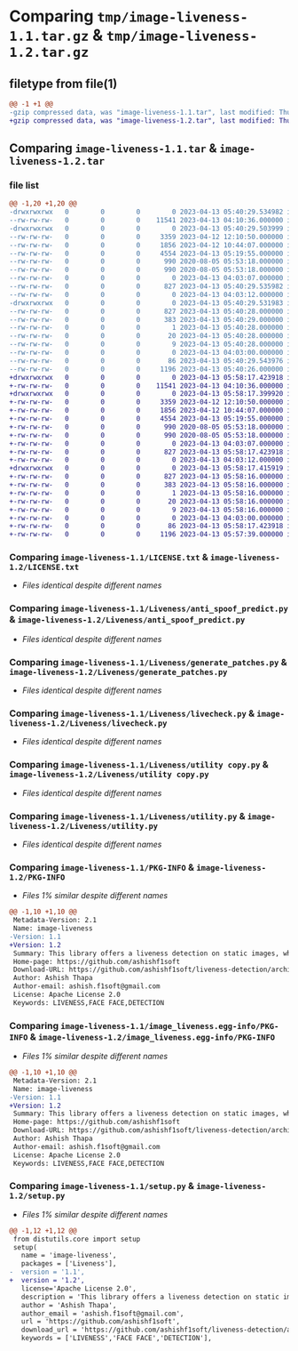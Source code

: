 # Comparing `tmp/image-liveness-1.1.tar.gz` & `tmp/image-liveness-1.2.tar.gz`

## filetype from file(1)

```diff
@@ -1 +1 @@
-gzip compressed data, was "image-liveness-1.1.tar", last modified: Thu Apr 13 05:40:29 2023, max compression
+gzip compressed data, was "image-liveness-1.2.tar", last modified: Thu Apr 13 05:58:17 2023, max compression
```

## Comparing `image-liveness-1.1.tar` & `image-liveness-1.2.tar`

### file list

```diff
@@ -1,20 +1,20 @@
-drwxrwxrwx   0        0        0        0 2023-04-13 05:40:29.534982 image-liveness-1.1/
--rw-rw-rw-   0        0        0    11541 2023-04-13 04:10:36.000000 image-liveness-1.1/LICENSE.txt
-drwxrwxrwx   0        0        0        0 2023-04-13 05:40:29.503999 image-liveness-1.1/Liveness/
--rw-rw-rw-   0        0        0     3359 2023-04-12 12:10:50.000000 image-liveness-1.1/Liveness/anti_spoof_predict.py
--rw-rw-rw-   0        0        0     1856 2023-04-12 10:44:07.000000 image-liveness-1.1/Liveness/generate_patches.py
--rw-rw-rw-   0        0        0     4554 2023-04-13 05:19:55.000000 image-liveness-1.1/Liveness/livecheck.py
--rw-rw-rw-   0        0        0      990 2020-08-05 05:53:18.000000 image-liveness-1.1/Liveness/utility copy.py
--rw-rw-rw-   0        0        0      990 2020-08-05 05:53:18.000000 image-liveness-1.1/Liveness/utility.py
--rw-rw-rw-   0        0        0        0 2023-04-13 04:03:07.000000 image-liveness-1.1/MANIFEST.in
--rw-rw-rw-   0        0        0      827 2023-04-13 05:40:29.535982 image-liveness-1.1/PKG-INFO
--rw-rw-rw-   0        0        0        0 2023-04-13 04:03:12.000000 image-liveness-1.1/README.md
-drwxrwxrwx   0        0        0        0 2023-04-13 05:40:29.531983 image-liveness-1.1/image_liveness.egg-info/
--rw-rw-rw-   0        0        0      827 2023-04-13 05:40:28.000000 image-liveness-1.1/image_liveness.egg-info/PKG-INFO
--rw-rw-rw-   0        0        0      383 2023-04-13 05:40:29.000000 image-liveness-1.1/image_liveness.egg-info/SOURCES.txt
--rw-rw-rw-   0        0        0        1 2023-04-13 05:40:28.000000 image-liveness-1.1/image_liveness.egg-info/dependency_links.txt
--rw-rw-rw-   0        0        0       20 2023-04-13 05:40:28.000000 image-liveness-1.1/image_liveness.egg-info/requires.txt
--rw-rw-rw-   0        0        0        9 2023-04-13 05:40:28.000000 image-liveness-1.1/image_liveness.egg-info/top_level.txt
--rw-rw-rw-   0        0        0        0 2023-04-13 04:03:00.000000 image-liveness-1.1/pyproject.toml
--rw-rw-rw-   0        0        0       86 2023-04-13 05:40:29.543976 image-liveness-1.1/setup.cfg
--rw-rw-rw-   0        0        0     1196 2023-04-13 05:40:26.000000 image-liveness-1.1/setup.py
+drwxrwxrwx   0        0        0        0 2023-04-13 05:58:17.423918 image-liveness-1.2/
+-rw-rw-rw-   0        0        0    11541 2023-04-13 04:10:36.000000 image-liveness-1.2/LICENSE.txt
+drwxrwxrwx   0        0        0        0 2023-04-13 05:58:17.399920 image-liveness-1.2/Liveness/
+-rw-rw-rw-   0        0        0     3359 2023-04-12 12:10:50.000000 image-liveness-1.2/Liveness/anti_spoof_predict.py
+-rw-rw-rw-   0        0        0     1856 2023-04-12 10:44:07.000000 image-liveness-1.2/Liveness/generate_patches.py
+-rw-rw-rw-   0        0        0     4554 2023-04-13 05:19:55.000000 image-liveness-1.2/Liveness/livecheck.py
+-rw-rw-rw-   0        0        0      990 2020-08-05 05:53:18.000000 image-liveness-1.2/Liveness/utility copy.py
+-rw-rw-rw-   0        0        0      990 2020-08-05 05:53:18.000000 image-liveness-1.2/Liveness/utility.py
+-rw-rw-rw-   0        0        0        0 2023-04-13 04:03:07.000000 image-liveness-1.2/MANIFEST.in
+-rw-rw-rw-   0        0        0      827 2023-04-13 05:58:17.423918 image-liveness-1.2/PKG-INFO
+-rw-rw-rw-   0        0        0        0 2023-04-13 04:03:12.000000 image-liveness-1.2/README.md
+drwxrwxrwx   0        0        0        0 2023-04-13 05:58:17.415919 image-liveness-1.2/image_liveness.egg-info/
+-rw-rw-rw-   0        0        0      827 2023-04-13 05:58:16.000000 image-liveness-1.2/image_liveness.egg-info/PKG-INFO
+-rw-rw-rw-   0        0        0      383 2023-04-13 05:58:16.000000 image-liveness-1.2/image_liveness.egg-info/SOURCES.txt
+-rw-rw-rw-   0        0        0        1 2023-04-13 05:58:16.000000 image-liveness-1.2/image_liveness.egg-info/dependency_links.txt
+-rw-rw-rw-   0        0        0       20 2023-04-13 05:58:16.000000 image-liveness-1.2/image_liveness.egg-info/requires.txt
+-rw-rw-rw-   0        0        0        9 2023-04-13 05:58:16.000000 image-liveness-1.2/image_liveness.egg-info/top_level.txt
+-rw-rw-rw-   0        0        0        0 2023-04-13 04:03:00.000000 image-liveness-1.2/pyproject.toml
+-rw-rw-rw-   0        0        0       86 2023-04-13 05:58:17.423918 image-liveness-1.2/setup.cfg
+-rw-rw-rw-   0        0        0     1196 2023-04-13 05:57:39.000000 image-liveness-1.2/setup.py
```

### Comparing `image-liveness-1.1/LICENSE.txt` & `image-liveness-1.2/LICENSE.txt`

 * *Files identical despite different names*

### Comparing `image-liveness-1.1/Liveness/anti_spoof_predict.py` & `image-liveness-1.2/Liveness/anti_spoof_predict.py`

 * *Files identical despite different names*

### Comparing `image-liveness-1.1/Liveness/generate_patches.py` & `image-liveness-1.2/Liveness/generate_patches.py`

 * *Files identical despite different names*

### Comparing `image-liveness-1.1/Liveness/livecheck.py` & `image-liveness-1.2/Liveness/livecheck.py`

 * *Files identical despite different names*

### Comparing `image-liveness-1.1/Liveness/utility copy.py` & `image-liveness-1.2/Liveness/utility copy.py`

 * *Files identical despite different names*

### Comparing `image-liveness-1.1/Liveness/utility.py` & `image-liveness-1.2/Liveness/utility.py`

 * *Files identical despite different names*

### Comparing `image-liveness-1.1/PKG-INFO` & `image-liveness-1.2/PKG-INFO`

 * *Files 1% similar despite different names*

```diff
@@ -1,10 +1,10 @@
 Metadata-Version: 2.1
 Name: image-liveness
-Version: 1.1
+Version: 1.2
 Summary: This library offers a liveness detection on static images, which can be used to distinguish if it is a live capture or a spoofed image based on facial features and other indicators of authenticity.
 Home-page: https://github.com/ashishf1soft
 Download-URL: https://github.com/ashishf1soft/liveness-detection/archive/refs/tags/v_01.tar.gz
 Author: Ashish Thapa
 Author-email: ashish.f1soft@gmail.com
 License: Apache License 2.0
 Keywords: LIVENESS,FACE FACE,DETECTION
```

### Comparing `image-liveness-1.1/image_liveness.egg-info/PKG-INFO` & `image-liveness-1.2/image_liveness.egg-info/PKG-INFO`

 * *Files 1% similar despite different names*

```diff
@@ -1,10 +1,10 @@
 Metadata-Version: 2.1
 Name: image-liveness
-Version: 1.1
+Version: 1.2
 Summary: This library offers a liveness detection on static images, which can be used to distinguish if it is a live capture or a spoofed image based on facial features and other indicators of authenticity.
 Home-page: https://github.com/ashishf1soft
 Download-URL: https://github.com/ashishf1soft/liveness-detection/archive/refs/tags/v_01.tar.gz
 Author: Ashish Thapa
 Author-email: ashish.f1soft@gmail.com
 License: Apache License 2.0
 Keywords: LIVENESS,FACE FACE,DETECTION
```

### Comparing `image-liveness-1.1/setup.py` & `image-liveness-1.2/setup.py`

 * *Files 1% similar despite different names*

```diff
@@ -1,12 +1,12 @@
 from distutils.core import setup
 setup(
   name = 'image-liveness',         
   packages = ['Liveness'],  
-  version = '1.1',      
+  version = '1.2',      
   license='Apache License 2.0',        
   description = 'This library offers a liveness detection on static images, which can be used to distinguish if it is a live capture or a spoofed image based on facial features and other indicators of authenticity.',  
   author = 'Ashish Thapa',                   
   author_email = 'ashish.f1soft@gmail.com',      
   url = 'https://github.com/ashishf1soft',  
   download_url = 'https://github.com/ashishf1soft/liveness-detection/archive/refs/tags/v_01.tar.gz',   
   keywords = ['LIVENESS','FACE FACE','DETECTION'],
```

